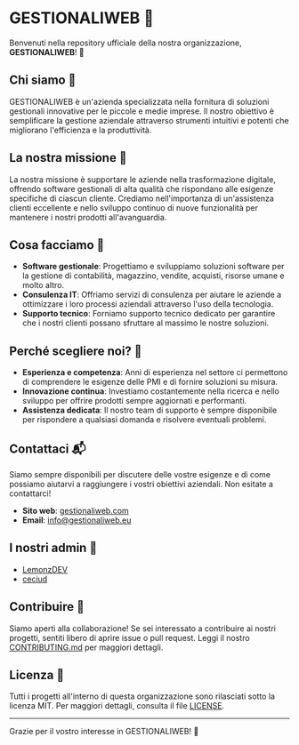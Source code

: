 # GESTIONALIWEB 🚀

Benvenuti nella repository ufficiale della nostra organizzazione, **GESTIONALIWEB**! 🎉

## Chi siamo 🤔

GESTIONALIWEB è un'azienda specializzata nella fornitura di soluzioni gestionali innovative per le piccole e medie imprese. Il nostro obiettivo è semplificare la gestione aziendale attraverso strumenti intuitivi e potenti che migliorano l'efficienza e la produttività.

## La nostra missione 🎯

La nostra missione è supportare le aziende nella trasformazione digitale, offrendo software gestionali di alta qualità che rispondano alle esigenze specifiche di ciascun cliente. Crediamo nell'importanza di un'assistenza clienti eccellente e nello sviluppo continuo di nuove funzionalità per mantenere i nostri prodotti all'avanguardia.

## Cosa facciamo 💼

- **Software gestionale**: Progettiamo e sviluppiamo soluzioni software per la gestione di contabilità, magazzino, vendite, acquisti, risorse umane e molto altro.
- **Consulenza IT**: Offriamo servizi di consulenza per aiutare le aziende a ottimizzare i loro processi aziendali attraverso l'uso della tecnologia.
- **Supporto tecnico**: Forniamo supporto tecnico dedicato per garantire che i nostri clienti possano sfruttare al massimo le nostre soluzioni.

## Perché scegliere noi? 🌟

- **Esperienza e competenza**: Anni di esperienza nel settore ci permettono di comprendere le esigenze delle PMI e di fornire soluzioni su misura.
- **Innovazione continua**: Investiamo costantemente nella ricerca e nello sviluppo per offrire prodotti sempre aggiornati e performanti.
- **Assistenza dedicata**: Il nostro team di supporto è sempre disponibile per rispondere a qualsiasi domanda e risolvere eventuali problemi.

## Contattaci 📬

Siamo sempre disponibili per discutere delle vostre esigenze e di come possiamo aiutarvi a raggiungere i vostri obiettivi aziendali. Non esitate a contattarci!

- **Sito web**: [gestionaliweb.com](https://www.gestionaleweb.com)
- **Email**: [info@gestionaliweb.eu](mailto:info@gestionaliweb.eu)

## I nostri admin 👥

- [LemonzDEV](https://github.com/LemonzDEV)
- [ceciud](https://github.com/ceciud)

## Contribuire 🤝

Siamo aperti alla collaborazione! Se sei interessato a contribuire ai nostri progetti, sentiti libero di aprire issue o pull request. Leggi il nostro [CONTRIBUTING.md](CONTRIBUTING.md) per maggiori dettagli.

## Licenza 📄

Tutti i progetti all'interno di questa organizzazione sono rilasciati sotto la licenza MIT. Per maggiori dettagli, consulta il file [LICENSE](LICENSE).

---

Grazie per il vostro interesse in GESTIONALIWEB! 💙
